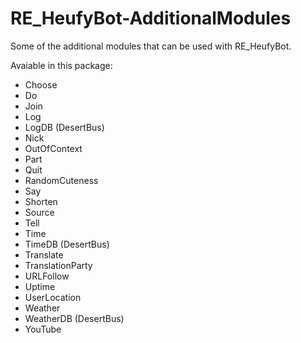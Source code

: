 RE_HeufyBot-AdditionalModules
=============================

Some of the additional modules that can be used with RE_HeufyBot.

Avaiable in this package:

- Choose
- Do
- Join
- Log
- LogDB (DesertBus)
- Nick
- OutOfContext
- Part
- Quit
- RandomCuteness
- Say
- Shorten
- Source
- Tell
- Time
- TimeDB (DesertBus)
- Translate
- TranslationParty
- URLFollow
- Uptime
- UserLocation
- Weather
- WeatherDB (DesertBus)
- YouTube
